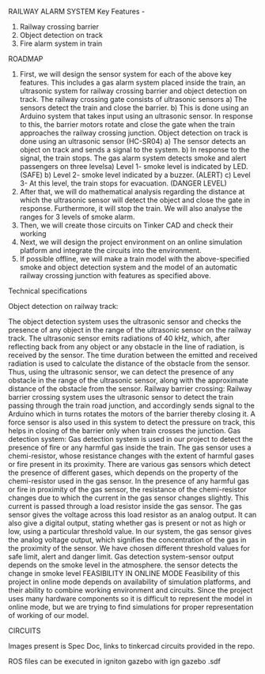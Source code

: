 RAILWAY ALARM SYSTEM
Key Features -
1. Railway crossing barrier
2. Object detection on track
3. Fire alarm system in train

ROADMAP

1. First, we will design the sensor system for each of the above key features.
 This includes a gas alarm system placed inside the train, an ultrasonic system for railway crossing barrier
and object detection on track.
The railway crossing gate consists of ultrasonic sensors
a) The sensors detect the train and close the barrier.
b) This is done using an Arduino system that takes input using an ultrasonic sensor. In response to
this, the barrier motors rotate and close the gate when the train approaches the railway crossing
junction.
Object detection on track is done using an ultrasonic sensor (HC-SR04)
a) The sensor detects an object on track and sends a signal to the system.
b) In response to the signal, the train stops.
The gas alarm system detects smoke and alert passengers on three levelsa) Level 1- smoke level is indicated by LED. (SAFE)
b) Level 2- smoke level indicated by a buzzer. (ALERT)
c) Level 3- At this level, the train stops for evacuation. (DANGER LEVEL)
2. After that, we will do mathematical analysis regarding the distance at which the ultrasonic sensor will detect
the object and close the gate in response. Furthermore, it will stop the train. We will also analyse the
ranges for 3 levels of smoke alarm.
3. Then, we will create those circuits on Tinker CAD and check their working
4. Next, we will design the project environment on an online simulation platform and integrate the circuits into
the environment.
5. If possible offline, we will make a train model with the above-specified smoke and object detection system
and the model of an automatic railway crossing junction with features as specified above.

Technical specifications

Object detection on railway track:

The object detection system uses the ultrasonic sensor and checks the presence of any object in the range
of the ultrasonic sensor on the railway track. The ultrasonic sensor emits radiations of 40 kHz, which, after
reflecting back from any object or any obstacle in the line of radiation, is received by the sensor. The time
duration between the emitted and received radiation is used to calculate the distance of the obstacle from
the sensor. Thus, using the ultrasonic sensor, we can detect the presence of any obstacle in the range of
the ultrasonic sensor, along with the approximate distance of the obstacle from the sensor.
Railway barrier crossing:
Railway barrier crossing system uses the ultrasonic sensor to detect the train passing through the train
road junction, and accordingly sends signal to the Arduino which in turns rotates the motors of the barrier
thereby closing it. A force sensor is also used in this system to detect the pressure on track, this helps in
closing of the barrier only when train crosses the junction.
Gas detection system:
Gas detection system is used in our project to detect the presence of fire or any harmful gas inside
the train. The gas sensor uses a chemi-resistor, whose resistance changes with the extent of
harmful gases or fire present in its proximity. There are various gas sensors which detect the
presence of different gases, which depends on the property of the chemi-resistor used in the gas
sensor. In the presence of any harmful gas or fire in proximity of the gas sensor, the resistance of
the chemi-resistor changes due to which the current in the gas sensor changes slightly. This
current is passed through a load resistor inside the gas sensor. The gas sensor gives the voltage
across this load resistor as an analog output. It can also give a digital output, stating whether gas
is present or not as high or low, using a particular threshold value.
In our system, the gas sensor gives the analog voltage output, which signifies the concentration of
the gas in the proximity of the sensor. We have chosen different threshold values for safe limit,
alert and danger limit.
Gas detection system-sensor output depends on the smoke level in the atmosphere. the sensor
detects the change in smoke level
FEASIBILITY IN ONLINE MODE
Feasibility of this project in online mode depends on availability of simulation platforms, and their ability to
combine working environment and circuits.
Since the project uses many hardware components so it is difficult to represent the model in online mode,
but we are trying to find simulations for proper representation of working of our model.

CIRCUITS

Images present is Spec Doc, links to tinkercad circuits provided in the repo. 

ROS files can be executed in igniton gazebo with ign gazebo <project-name>.sdf
